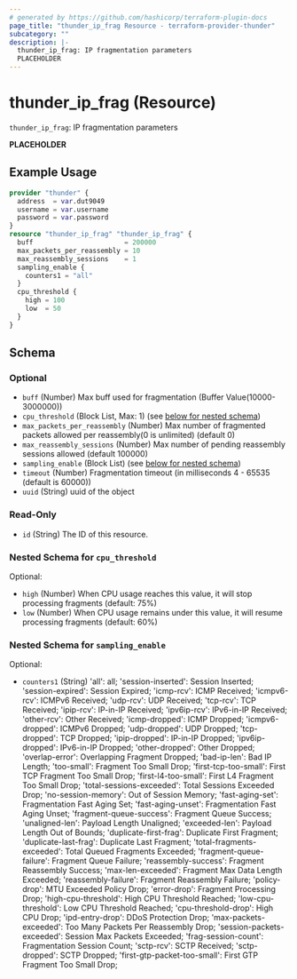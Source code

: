 ```yaml
---
# generated by https://github.com/hashicorp/terraform-plugin-docs
page_title: "thunder_ip_frag Resource - terraform-provider-thunder"
subcategory: ""
description: |-
  thunder_ip_frag: IP fragmentation parameters
  PLACEHOLDER
---
```


# thunder_ip_frag (Resource)

`thunder_ip_frag`: IP fragmentation parameters

__PLACEHOLDER__

## Example Usage

```terraform
provider "thunder" {
  address  = var.dut9049
  username = var.username
  password = var.password
}
resource "thunder_ip_frag" "thunder_ip_frag" {
  buff                       = 200000
  max_packets_per_reassembly = 10
  max_reassembly_sessions    = 1
  sampling_enable {
    counters1 = "all"
  }
  cpu_threshold {
    high = 100
    low  = 50
  }
}
```

<!-- schema generated by tfplugindocs -->
## Schema

### Optional

- `buff` (Number) Max buff used for fragmentation (Buffer Value(10000-3000000))
- `cpu_threshold` (Block List, Max: 1) (see [below for nested schema](#nestedblock--cpu_threshold))
- `max_packets_per_reassembly` (Number) Max number of fragmented packets allowed per reassembly(0 is unlimited) (default 0)
- `max_reassembly_sessions` (Number) Max number of pending reassembly sessions allowed (default 100000)
- `sampling_enable` (Block List) (see [below for nested schema](#nestedblock--sampling_enable))
- `timeout` (Number) Fragmentation timeout (in milliseconds 4 - 65535 (default is 60000))
- `uuid` (String) uuid of the object

### Read-Only

- `id` (String) The ID of this resource.

<a id="nestedblock--cpu_threshold"></a>
### Nested Schema for `cpu_threshold`

Optional:

- `high` (Number) When CPU usage reaches this value, it will stop processing fragments (default: 75%)
- `low` (Number) When CPU usage remains under this value, it will resume processing fragments (default: 60%)


<a id="nestedblock--sampling_enable"></a>
### Nested Schema for `sampling_enable`

Optional:

- `counters1` (String) 'all': all; 'session-inserted': Session Inserted; 'session-expired': Session Expired; 'icmp-rcv': ICMP Received; 'icmpv6-rcv': ICMPv6 Received; 'udp-rcv': UDP Received; 'tcp-rcv': TCP Received; 'ipip-rcv': IP-in-IP Received; 'ipv6ip-rcv': IPv6-in-IP Received; 'other-rcv': Other Received; 'icmp-dropped': ICMP Dropped; 'icmpv6-dropped': ICMPv6 Dropped; 'udp-dropped': UDP Dropped; 'tcp-dropped': TCP Dropped; 'ipip-dropped': IP-in-IP Dropped; 'ipv6ip-dropped': IPv6-in-IP Dropped; 'other-dropped': Other Dropped; 'overlap-error': Overlapping Fragment Dropped; 'bad-ip-len': Bad IP Length; 'too-small': Fragment Too Small Drop; 'first-tcp-too-small': First TCP Fragment Too Small Drop; 'first-l4-too-small': First L4 Fragment Too Small Drop; 'total-sessions-exceeded': Total Sessions Exceeded Drop; 'no-session-memory': Out of Session Memory; 'fast-aging-set': Fragmentation Fast Aging Set; 'fast-aging-unset': Fragmentation Fast Aging Unset; 'fragment-queue-success': Fragment Queue Success; 'unaligned-len': Payload Length Unaligned; 'exceeded-len': Payload Length Out of Bounds; 'duplicate-first-frag': Duplicate First Fragment; 'duplicate-last-frag': Duplicate Last Fragment; 'total-fragments-exceeded': Total Queued Fragments Exceeded; 'fragment-queue-failure': Fragment Queue Failure; 'reassembly-success': Fragment Reassembly Success; 'max-len-exceeded': Fragment Max Data Length Exceeded; 'reassembly-failure': Fragment Reassembly Failure; 'policy-drop': MTU Exceeded Policy Drop; 'error-drop': Fragment Processing Drop; 'high-cpu-threshold': High CPU Threshold Reached; 'low-cpu-threshold': Low CPU Threshold Reached; 'cpu-threshold-drop': High CPU Drop; 'ipd-entry-drop': DDoS Protection Drop; 'max-packets-exceeded': Too Many Packets Per Reassembly Drop; 'session-packets-exceeded': Session Max Packets Exceeded; 'frag-session-count': Fragmentation Session Count; 'sctp-rcv': SCTP Received; 'sctp-dropped': SCTP Dropped; 'first-gtp-packet-too-small': First GTP Fragment Too Small Drop;



